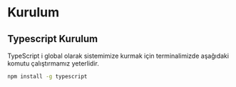 # Kurulum 

## Typescript Kurulum 
TypeScript i global olarak sistemimize kurmak için terminalimizde aşağıdaki komutu çalıştırmamız yeterlidir.

 ```bash
npm install -g typescript
 ```